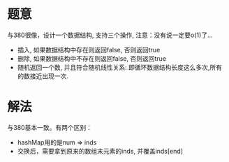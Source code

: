 # 题意
与380很像，设计一个数据结构, 支持三个操作, 注意：没有说一定要o(1)了...
* 插入, 如果数据结构中存在则返回false, 否则返回true
* 删除, 如果数据结构中不存在则返回false, 否则返回true
* 随机返回一个数, 并且符合随机线性关系: 即循环数据结构长度这么多次,所有的数接近出现一次.

# 解法
与380基本一致。有两个区别：
* hashMap用的是num => inds
* 交换后，需要拿到原来的数组末元素的inds, 并覆盖inds[end]

